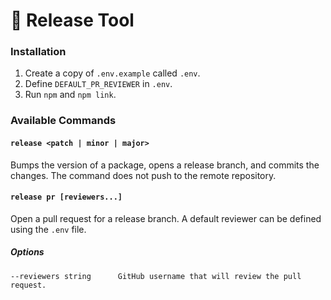 # :wrench: Release Tool

### Installation

1. Create a copy of `.env.example` called `.env`.
2. Define `DEFAULT_PR_REVIEWER` in `.env`.
3. Run `npm` and `npm link`.

### Available Commands

#### `release <patch | minor | major>`

Bumps the version of a package, opens a release branch, and commits the changes. The command does not push to the remote repository.

#### `release pr [reviewers...]`

Open a pull request for a release branch. A default reviewer can be defined using the  `.env` file.

##### Options

```
--reviewers string		GitHub username that will review the pull request.
```


